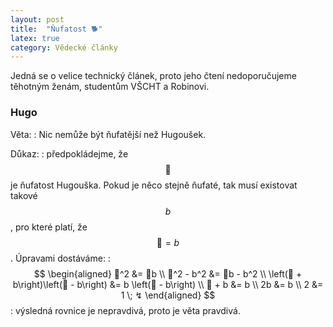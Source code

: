 ```yaml
---
layout: post
title:  "Ňufatost 🐕"
latex: true
category: Vědecké články
---
```


Jedná se o velice technický článek, proto jeho čtení nedoporučujeme těhotným ženám, studentům VŠCHT a Robinovi.

### Hugo

Věta: 
:	Nic nemůže být ňufatější než Hugoušek.

Důkaz:
:	předpokládejme, že $$🐶$$ je ňufatost Hugouška. Pokud je něco stejně ňufaté, tak musí existovat takové $$b$$, pro které platí, že $$🐶=b$$. Úpravami dostáváme:
:	$$
	\begin{aligned}
		🐶^2 &= 🐶b \\
		🐶^2 - b^2 &= 🐶b - b^2 \\
		\left(🐶 + b\right)\left(🐶 - b\right) &= b \left(🐶 - b\right) \\
		🐶 + b &= b \\ 
		2b &= b \\
		2 &= 1 \; ↯
	\end{aligned}
	$$
: 	výsledná rovnice je nepravdivá, proto je věta pravdivá.
